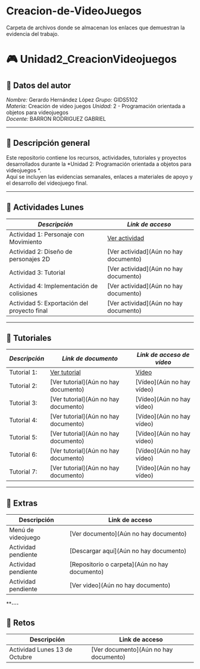 # Creacion-de-VideoJuegos
Carpeta de archivos donde se almacenan los enlaces que demuestran la evidencia del trabajo.

# 🎮 Unidad2_CreacionVideojuegos

## 👤 Datos del autor
*Nombre:* Gerardo Hernández López
*Grupo:* GIDS5102  
*Materia:* Creación de video juegos
*Unidad:* 2 - Programación orientada a objetos para videojuegos  
*Docente:* BARRON RODRIGUEZ GABRIEL

---

## 📘 Descripción general
Este repositorio contiene los recursos, actividades, tutoriales y proyectos desarrollados durante la *Unidad 2: Programación orientada a objetos para videojuegos  *.  
Aquí se incluyen las evidencias semanales, enlaces a materiales de apoyo y el desarrollo del videojuego final.

---

## 📅 Actividades Lunes

| *Descripción* | *Link de acceso* |
|------------------|--------------------|
| Actividad 1: Personaje con Movimiento | [Ver actividad]( https://docs.google.com/document/d/1aMDbpZ-8FixtGAy-FP--YbrYY2sAoNCO/edit?usp=drive_link&ouid=115427075195124878474&rtpof=true&sd=true ) |
| Actividad 2: Diseño de personajes 2D | [Ver actividad](Aún no hay documento) |
| Actividad 3: Tutorial  | [Ver actividad](Aún no hay documento) |
| Actividad 4: Implementación de colisiones | [Ver actividad](Aún no hay documento) |
| Actividad 5: Exportación del proyecto final | [Ver actividad](Aún no hay documento) |

---

## 🎥 Tutoriales

| *Descripción* | *Link de documento* |*Link de acceso de vídeo* 
|------------------|--------------------|--------------------|
| Tutorial 1: | [Ver tutorial](https://drive.google.com/file/d/12UcmDWN0wB0BIS303yoooLs_oeoCNLfQ/view?usp=drive_link) | [Vídeo](https://drive.google.com/file/d/1SRxmBdS746i1_vvfbXkTDkQiesPMG3Ri/view?usp=drive_link) |
| Tutorial 2: | [Ver tutorial](Aún no hay documento) | [Vídeo](Aún no hay vídeo) |
| Tutorial 3: | [Ver tutorial](Aún no hay documento) | [Vídeo](Aún no hay vídeo) |
| Tutorial 4: | [Ver tutorial](Aún no hay documento) | [Vídeo](Aún no hay vídeo) |
| Tutorial 5: | [Ver tutorial](Aún no hay documento) | [Vídeo](Aún no hay vídeo) |
| Tutorial 6: | [Ver tutorial](Aún no hay documento) | [Vídeo](Aún no hay vídeo) |
| Tutorial 7: | [Ver tutorial](Aún no hay documento) | [Vídeo](Aún no hay vídeo) |

---

## 🍗 Extras

| Descripción | Link de acceso |
|------------------|--------------------|
| Menú de videojuego | [Ver documento](Aún no hay documento) |
| Actividad pendiente | [Descargar aquí](Aún no hay documento) |
| Actividad pendiente | [Repositorio o carpeta](Aún no hay documento) |
| Actividad pendiente | [Ver video](Aún no hay documento) |

**---

## 🧩 Retos

| Descripción | Link de acceso |
|------------------|--------------------|
| Actividad Lunes 13 de Octubre | [Ver documento](Aún no hay documento) |

